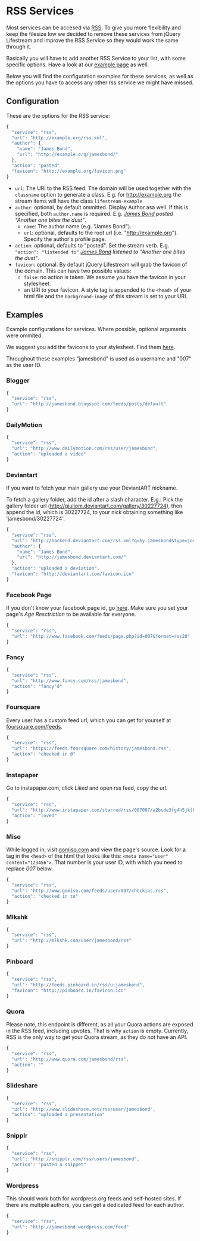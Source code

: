 # RSS Services

Most services can be accesed via [RSS](http://www.rss.com/). To give you more flexibility and keep the filesize low we decided to remove these services from jQuery Lifestream and improve the RSS Service so they would work the same through it.

Basically you will have to add another RSS Service to your list, with some specific options. Have a look at our [example page](https://github.com/christianv/jquery-lifestream/blob/master/example.html#files) as well.

Below you will find the configuration examples for these services, as well as the options you have to access any other rss service we might have missed.

## Configuration

These are the options for the RSS service:

```javascript
{
  "service": "rss",
  "url": "http://example.org/rss.xml",
  "author": {
    "name": "James Bond",
    "url": "http://example.org/jamesbond/"
  },
  "action": "posted"
  "favicon": "http://example.org/favicon.png"
}
```

* `url`: The URI to the RSS feed. The domain will be used together with the `classname` option to generate a class. E.g. for http://example.org the stream items will have the class `lifestream-example`
* `author`: optional, by default ommitted. Display Author asa well. If this is specified, both `author.name` is required. E.g. *[James Bond](http://example.org/) posted "Another one bites the dust"*.
    * `name`: The author name (e.g. "James Bond").
    * `url`: optional, defaults to the root url (i.e. "http://example.org"). Specify the author's profile page.
* `action`: optional, defaults to "posted". Set the stream verb. E.g. `"action": "listended to"` *[James Bond](http://example.org/) _listened to_ "Another one bites the dust"*.
* `favicon`: optional. By default jQuery Lifestream will grab the favicon of the domain. This can have two possible values:
    * `false`: no action is taken. We assume you have the favicon in your stylesheet.
    * an URI to your favicon. A style tag is appended to the `<head>` of your html file and the `background-image` of this stream is set to your URI.

## Examples

Example configurations for services. Where possible, optional arguments were ommited.

We suggest you add the favicons to your stylesheet. Find them [here](https://github.com/christianv/jquery-lifestream/tree/master/src/favicons).

Throughout these examples "jamesbond" is used as a username and "007" as the user ID.

### Blogger


```javascript
{
  "service": "rss",
  "url": "http://jamesbond.blogspot.com/feeds/posts/default"
}
```
### DailyMotion

```javascript
{
  "service": "rss",
  "url": "http://www.dailymotion.com/rss/user/jamesbond",
  "action": "uploaded a video"
}
```

### Deviantart

If you want to fetch your main gallery use your DeviantART nickname.

To fetch a gallery folder, add the id after a slash character. E.g.:
Pick the gallery folder url (http://giuliom.deviantart.com/gallery/30227724), then append the id, which is 30227724, to your nick obtaining something like 'jamesbond/30227724'.

```javascript
{
  "service": "rss",
  "url": "http://backend.deviantart.com/rss.xml?q=by:jamesbond&type=journal&formatted=1",
  "author": {
    "name": "James Bond",
    "url": "http://jamesbond.deviantart.com/"
  },
  "action": "uploaded a deviation",
  "favicon": "http://deviantart.com/favicon.ico"
}
```

### Facebook Page

If you don't know your facebook page id, go [here](http://findmyfacebookid.com/). Make sure you set your page's *Age Resctriction* to be available for everyone.

```javascript
{
  "service": "rss",
  "url": "http://www.facebook.com/feeds/page.php?id=007&format=rss20"
}
```

### Fancy

```javascript
{
  "service": "rss",
  "url": "http://www.fancy.com/rss/jamesbond",
  "action": "fancy'd"
}
```

### Foursquare

Every user has a custom feed url, which you can get for yourself at [foursquare.com/feeds](https://foursquare.com/feeds/).

```javascript
{
  "service": "rss",
  "url": "https://feeds.foursquare.com/history/jamesbond.rss",
  "action": "checked in @"
}
```

### Instapaper

Go to instapaper.com, click *Liked* and open rss feed, copy the url.

```javascript
{
  "service": "rss",
  "url": "http://www.instapaper.com/starred/rss/007007/a2bcde3fg4h5jkl6mnopqrst7",
  "action": "loved"
}
```

### Miso

While logged in, visit [gomiso.com](http://www.gomiso.com) and view the page's source. Look for a tag in the `<head>` of the html that looks like this: `<meta name="user" content="123456">`. That number is your user ID, with which you need to replace *007* below.

```javascript
{
  "service": "rss",
  "url": "http://www.gomiso.com/feeds/user/007/checkins.rss",
  "action": "checked in to"
}
```

### Mlkshk

```javascript
{
  "service": "rss",
  "url": "http://mlkshk.com/user/jamesbond/rss"
}
```

### Pinboard

```javascript
{
  "service": "rss",
  "url": "http://feeds.pinboard.in/rss/u:jamesbond",
  "favicon": "http://pinboard.in/favicon.ico"
}
```

### Quora

Please note, this endpoint is different, as all your Quora actions are exposed in the RSS feed, including upvotes. That is why `action` is empty. Currently, RSS is the only way to get your Quora stream, as they do not have an API.

```javascript
{
  "service": "rss",
  "url": "http://www.quora.com/jamesbond/rss",
  "action": ""
}
```

### Slideshare

```javascript
{
  "service": "rss",
  "url": "http://www.slideshare.net/rss/user/jamesbond",
  "action": "uploaded a presentation"
}
```

### Snipplr

```javascript
{
  "service": "rss",
  "url": "http://snipplr.com/rss/users/jamesbond",
  "action": "posted a snippet"
}
```

### Wordpress

This should work both for wordpress.org feeds and self-hosted sites. If there are multiple authors, you can get a dedicated feed for each author.

```javascript
{
  "service": "rss",
  "url": "http://jamesbond.wordpress.com/feed"
}
```
